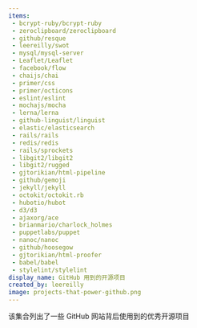 ```yaml
---
items:
 - bcrypt-ruby/bcrypt-ruby
 - zeroclipboard/zeroclipboard
 - github/resque
 - leereilly/swot
 - mysql/mysql-server
 - Leaflet/Leaflet
 - facebook/flow
 - chaijs/chai
 - primer/css
 - primer/octicons
 - eslint/eslint
 - mochajs/mocha
 - lerna/lerna
 - github-linguist/linguist
 - elastic/elasticsearch
 - rails/rails
 - redis/redis
 - rails/sprockets
 - libgit2/libgit2
 - libgit2/rugged
 - gjtorikian/html-pipeline
 - github/gemoji
 - jekyll/jekyll
 - octokit/octokit.rb
 - hubotio/hubot
 - d3/d3
 - ajaxorg/ace
 - brianmario/charlock_holmes
 - puppetlabs/puppet
 - nanoc/nanoc
 - github/hoosegow
 - gjtorikian/html-proofer
 - babel/babel
 - stylelint/stylelint
display_name: GitHub 用到的开源项目
created_by: leereilly
image: projects-that-power-github.png
---
```

该集合列出了一些 GitHub 网站背后使用到的优秀开源项目